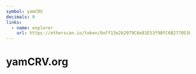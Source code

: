 ```yaml
---
symbol: yamCRV
decimals: 0
links:
  - name: explorer
    url: https://etherscan.io/token/0xFf13e2b2979C6e81E53f9BfC6B277053bb6A3012
---
```


# yamCRV.org
